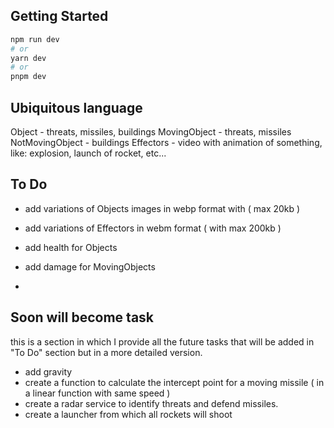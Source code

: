 ## Getting Started

```bash
npm run dev
# or
yarn dev
# or
pnpm dev
```

## Ubiquitous language
Object - threats, missiles, buildings
MovingObject - threats, missiles
NotMovingObject - buildings
Effectors - video with animation of something, like: explosion, launch of rocket, etc...

## To Do

- add variations of Objects images in webp format with ( max 20kb )
- add variations of Effectors in webm format ( with max 200kb )

- add health for Objects
- add damage for MovingObjects

- 

## Soon will become task
this is a section in which I provide all the future tasks that will be added in "To Do" section but in a more detailed version. 

- add gravity
- create a function to calculate the intercept point for a moving missile ( in a linear function with same speed )
- create a radar service to identify threats and defend missiles.
- create a launcher from which all rockets will shoot
